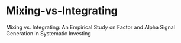 # Mixing-vs-Integrating
Mixing vs. Integrating: An Empirical Study on Factor and Alpha Signal Generation in Systematic Investing
